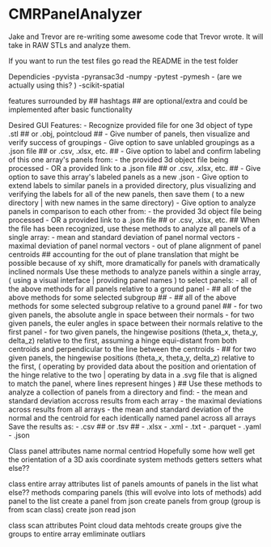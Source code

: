 
# CMRPanelAnalyzer
Jake and Trevor are re-writing some awesome code that Trevor wrote. It will take in RAW STLs and analyze them.

If you want to run the test files go read the README in the test folder

Dependicies 
    -pyvista
    -pyransac3d
    -numpy
    -pytest
    -pymesh - (are we actually using this? )
    -scikit-spatial


features surrounded by ## hashtags ## are optional/extra and could be implemented after basic functionality

Desired GUI Features:
    - Recognize provided file for one 3d object of type .stl ## or .obj, pointcloud ##
    - Give number of panels, then visualize and verify success of groupings
    - Give option to save unlabled groupings as a .json file ## or .csv, .xlsx, etc. ##
    - Give option to label and confirm labeling of this one array's panels from:
        - the provided 3d object file being processed
        - OR a provided link to a .json file ## or .csv, .xlsx, etc. ##
    - Give option to save this array's labeled panels as a new .json
    - Give option to extend labels to similar panels in a provided directory,
        plus visualizing and verifying the labels for all of the new panels,
        then save them ( to a new directory | with new names in the same directory)
    - Give option to analyze panels in comparison to each other from:
        - the provided 3d object file being processed
        - OR a provided link to a .json file ## or .csv, .xlsx, etc. ##
        When the file has been recognized, use these methods to analyze all panels of a single array:
        - mean and standard deviation of panel normal vectors
        - maximal deviation of panel normal vectors
        - out of plane alignment of panel centroids ## accounting for the out of plane translation that
            might be possible because of xy shift, more dramatically for panels with dramatically inclined normals
        Use these methods to analyze panels within a single array, ( using a visual interface | providing panel names ) to select panels:
        - all of the above methods for all panels relative to a ground panel
        - ## all of the above methods for some selected subgroup ##
        - ## all of the above methods for some selected subgroup relative to a ground panel ##
        - for two given panels, the absolute angle in space between their normals 
        - for two given panels, the euler angles in space between their normals relative to the first panel
        - for two given panels, the hingewise positions (theta_x, theta_y, delta_z) relative to the first,
            assuming a hinge equi-distant from both centroids and perpendicular to the line between the centroids
        - ## for two given panels, the hingewise positions (theta_x, theta_y, delta_z) relative to the first,
            ( operating by provided data about the position and orientation of the hinge relative to the two
            | operating by data in a .svg file that is aligned to match the panel, where lines represent hinges ) ##
        Use these methods to analyze a collection of panels from a directory and find:
        - the mean and standard deviation accross results from each array
        - the maximal deviations across results from all arrays
        - the mean and standard deviation of the normal and the centroid for each identically named panel across all arrays
        Save the results as:
        - .csv ## or .tsv ##
        - .xlsx
        - .xml
        - .txt
        - .parquet
        - .yaml
        - .json


Class panel
    attributes
        name
        normal
        centriod
        Hopefully some how well get the orientation of a 3D axis coordinate system
    methods
        getters
        setters
        what else??

class entire array
    attributes
        list of panels
        amounts of panels in the list
        what else??
    methods
        comparing panels (this will evolve into lots of methods)
        add panel to the list
        create a panel from json
        create panels from group (group is from scan class)
        create json
        read json

class scan 
    attributes
        Point cloud data
    mehtods
        create groups
        give the groups to entire array
        emliminate outliars


